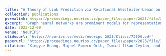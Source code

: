 ```yaml
---
title: "A Theory of Link Prediction via Relational Weisfeiler-Leman on Knowledge Graphs"
collection: publications
permalink: https://proceedings.neurips.cc/paper_files/paper/2023/file/3eceb70f47690051d6769739fbf6294b-Paper-Conference.pdf
excerpt: 'Graph neural networks are prominent models for representation learning over graph-structured data. While the capabilities and limitations of these models are well-understood for simple graphs, our understanding remains incomplete in the context of knowledge graphs. Our goal is to provide a systematic understanding of the landscape of graph neural networks for knowledge graphs pertaining to the prominent task of link prediction. Our analysis entails a unifying perspective on seemingly unrelated models and unlocks a series of other models. The expressive power of various models is characterized via a corresponding relational Weisfeiler-Leman algorithm. This analysis is extended to provide a precise logical characterization of the class of functions captured by a class of graph neural networks. The theoretical findings presented in this paper explain the benefits of some widely employed practical design choices, which are validated empirically.'
date: 2023-12-09
venue: 'NeurIPS'
slidesurl: 'https://neurips.cc/media/neurips-2023/Slides/72690.pdf'
paperurl: 'https://proceedings.neurips.cc/paper_files/paper/2023/file/3eceb70f47690051d6769739fbf6294b-Paper-Conference.pdf'
citation: 'Xingyue Huang, Miguel Romero Orth, İsmail İlkan Ceylan, and Pablo Barceló. A theory of link prediction via relational weisfeiler-leman on knowledge graphs. In NeurIPS, 2023.'
---
```

<!-- ---
title: "Cooperative graph neural networks"
collection: publications
permalink: https://arxiv.org/abs/2310.01267
excerpt: 'Graph neural networks are popular architectures for graph machine learning, based on iterative computation of node representations of an input graph through a series of invariant transformations. A large class of graph neural networks follow a standard message-passing paradigm: at every layer, each node state is updated based on an aggregate of messages from its neighborhood. In this work, we propose a novel framework for training graph neural networks, where every node is viewed as a player that can choose to either 'listen', 'broadcast', 'listen and broadcast', or to 'isolate'. The standard message propagation scheme can then be viewed as a special case of this framework where every node 'listens and broadcasts' to all neighbors. Our approach offers a more flexible and dynamic message-passing paradigm, where each node can determine its own strategy based on their state, effectively exploring the graph topology while learning. We provide a theoretical analysis of the new message-passing scheme which is further supported by an extensive empirical analysis on a synthetic dataset and on real-world datasets.'
date: 2024-05-01
venue: 'ICML'
slidesurl: 'https://arxiv.org/abs/2310.01267'
paperurl: 'https://arxiv.org/pdf/2310.01267'
citation: 'B Finkelshtein, X Huang, M Bronstein, İİ Ceylan, Cooperative graph neural networks, arXiv preprint arXiv:2310.01267, 2023'
---
 -->
